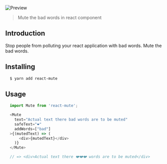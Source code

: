 ![Preview](https://raw.githubusercontent.com/ajaymathur/react-mute/blob/master/.github/banner.png)

> Mute the bad words in react component

## Introduction

Stop people from polluting your react application with bad words. Mute the bad words.

## Installing

```sh
  $ yarn add react-mute
```

## Usage

```js
  import Mute from 'react-mute';

  <Mute
    text="Actual text there bad words are to be muted"
    safeText="❤️"
    addWords=["bad"]
  >{(mutedText) => (
      <div>{mutedText}</div>
    )}
  </Mute>

  // => <div>Actual text there ❤️❤️❤️ words are to be muted</div>
```


